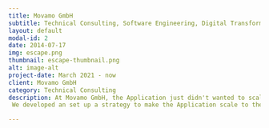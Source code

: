 ```yaml
---
title: Movamo GmbH
subtitle: Technical Consulting, Software Engineering, Digital Transformation
layout: default
modal-id: 2
date: 2014-07-17
img: escape.png
thumbnail: escape-thumbnail.png
alt: image-alt
project-date: March 2021 - now
client: Movamo GmbH
category: Technical Consulting
description: At Movamo GmbH, the Application just didn't wanted to scale with the incoming stream of users.
 We developed an set up a strategy to make the Application scale to their needs.

---
```

